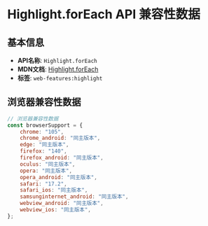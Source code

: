 # Highlight.forEach API 兼容性数据

## 基本信息

- **API名称**: `Highlight.forEach`
- **MDN文档**: [Highlight.forEach](https://developer.mozilla.org/docs/Web/API/Highlight/forEach)
- **标签**: `web-features:highlight`

## 浏览器兼容性数据

```javascript
// 浏览器兼容性数据
const browserSupport = {
    chrome: "105",
    chrome_android: "同主版本",
    edge: "同主版本",
    firefox: "140",
    firefox_android: "同主版本",
    oculus: "同主版本",
    opera: "同主版本",
    opera_android: "同主版本",
    safari: "17.2",
    safari_ios: "同主版本",
    samsunginternet_android: "同主版本",
    webview_android: "同主版本",
    webview_ios: "同主版本",
};

```

